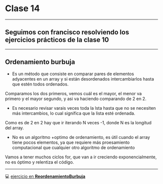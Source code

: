 # Clase 14

---

## Seguimos con francisco resolviendo los ejercicios prácticos de la clase 10

---

## Ordenamiento burbuja 

   * Es un método que consiste en comparar pares de elementos adyacentes en un array y si están desordenados intercambiarlos hasta que estén todos ordenados.

Comparamos los dos primeros, vemos cuál es el mayor, el menor va primero y el mayor segundo, y asi va haciendo comparando de 2 en 2.


   * Es necesario revisar varais veces toda la lsta hasta que no se necesiten más intercambios, lo cual significa que la lista esté ordenada.
   
Como es de 2 en 2 hay que ir iterando N veces -1, donde N es la longitud del array.

   * No es un algoritmo +optimo de ordenamiento, es útil cuando el array tiene pocos elementos, ya que requiere más proesamiento computacional que cualquier otro algoritmo de ordenamiento

Vamos a tener muchos ciclos for, que van a ir creciendo exponencialmente, no es óptimo y relentiza el código.

---

:computer: [ejercicio en **ReordenamientoBurbuja**](https://github.com/eugenia1984/diploUTNVM-PoloTIC-SiliconMisiones-Java/tree/main/utnvillamaria/clase14/ReordenamientoBurbuja)
